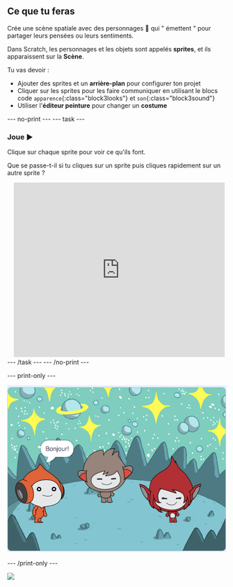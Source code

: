 ## Ce que tu feras

Crée une scène spatiale avec des personnages 👾 qui " émettent " pour partager leurs pensées ou leurs sentiments.

Dans Scratch, les personnages et les objets sont appelés **sprites**, et ils apparaissent sur la **Scène**.

Tu vas devoir :
+ Ajouter des sprites et un **arrière-plan** pour configurer ton projet
+ Cliquer sur les sprites pour les faire communiquer en utilisant le blocs code `apparence`{:class="block3looks"} et `son`{:class="block3sound"}
+ Utiliser l'**éditeur peinture** pour changer un **costume**

--- no-print --- --- task ---
### Joue ▶️
<div style="display: flex; flex-wrap: wrap">
<div style="flex-basis: 175px; flex-grow: 1">  
Clique sur chaque sprite pour voir ce qu'ils font. 

Que se passe-t-il si tu cliques sur un sprite puis cliques rapidement sur un autre sprite ?
</div>
<div class="scratch-preview" style="margin-left: 15px;">
  <iframe allowtransparency="true" width="485" height="402" src="https://scratch.mit.edu/projects/embed/485673032/?autostart=false" frameborder="0"></iframe>
</div>
</div>
--- /task --- --- /no-print ---

--- print-only ---

![Le projet achevé.](images/showcase_static.png)

--- /print-only ---

![](https://code.org/api/hour/begin_raspi_space.png)

